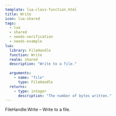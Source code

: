 ```yaml
---
template: lua-class-function.html
title: Write
icon: lua-shared
tags:
  - lua
  - shared
  - needs-verification
  - needs-example
lua:
  library: FileHandle
  function: Write
  realm: shared
  description: "Write to a file."
  
  arguments:
    - name: "file"
      type: FileHandle
  returns:
    - type: integer
      description: "The number of bytes written."
---
```


<div class="lua__search__keywords">
FileHandle:Write &#x2013; Write to a file.
</div>
